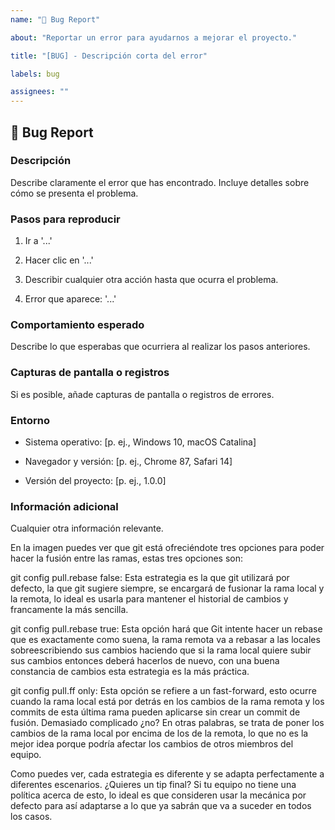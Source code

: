 ```yaml
---
name: "🐛 Bug Report"

about: "Reportar un error para ayudarnos a mejorar el proyecto."

title: "[BUG] - Descripción corta del error"

labels: bug

assignees: ""
---
```


## 🐛 Bug Report

### Descripción

Describe claramente el error que has encontrado. Incluye detalles sobre cómo se presenta el problema.

### Pasos para reproducir

1. Ir a '...'

2. Hacer clic en '...'

3. Describir cualquier otra acción hasta que ocurra el problema.

4. Error que aparece: '...'

### Comportamiento esperado

Describe lo que esperabas que ocurriera al realizar los pasos anteriores.

### Capturas de pantalla o registros

Si es posible, añade capturas de pantalla o registros de errores.

### Entorno

- Sistema operativo: [p. ej., Windows 10, macOS Catalina]

- Navegador y versión: [p. ej., Chrome 87, Safari 14]

- Versión del proyecto: [p. ej., 1.0.0]

### Información adicional

Cualquier otra información relevante.

En la imagen puedes ver que git está ofreciéndote tres opciones para poder hacer la fusión entre las ramas, estas tres opciones son:

git config pull.rebase false: Esta estrategia es la que git utilizará por defecto, la que git sugiere siempre, se encargará de fusionar la rama local y la remota, lo ideal es usarla para mantener el historial de cambios y francamente la más sencilla.

git config pull.rebase true: Esta opción hará que Git intente hacer un rebase que es exactamente como suena, la rama remota va a rebasar a las locales sobreescribiendo sus cambios haciendo que si la rama local quiere subir sus cambios entonces deberá hacerlos de nuevo, con una buena constancia de cambios esta estrategia es la más práctica.

git config pull.ff only: Esta opción se refiere a un fast-forward, esto ocurre cuando la rama local está por detrás en los cambios de la rama remota y los commits de esta última rama pueden aplicarse sin crear un commit de fusión. Demasiado complicado ¿no? En otras palabras, se trata de poner los cambios de la rama local por encima de los de la remota, lo que no es la mejor idea porque podría afectar los cambios de otros miembros del equipo.

Como puedes ver, cada estrategia es diferente y se adapta perfectamente a diferentes escenarios. ¿Quieres un tip final? Si tu equipo no tiene una política acerca de esto, lo ideal es que consideren usar la mecánica por defecto para así adaptarse a lo que ya sabrán que va a suceder en todos los casos.